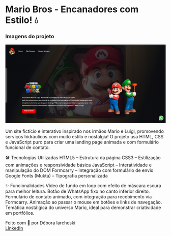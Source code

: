 <h1>Mario Bros - Encanadores com Estilo! 💧</h1>

<h3> Imagens do projeto</h3>
<img src="./assets/foto-projeto.png" alt="foto-projeto-mariobros" width="700">

Um site fictício e interativo inspirado nos irmãos Mario e Luigi, promovendo serviços hidráulicos com muito estilo e nostalgia! O projeto usa HTML, CSS e JavaScript puro para criar uma landing page animada e com formulário funcional de contato.

🛠️ Tecnologias Utilizadas
HTML5 – Estrutura da página
CSS3 – Estilização com animações e responsividade básica
JavaScript – Interatividade e manipulação do DOM
Formcarry – Integração com formulário de envio
Google Fonts (Mukta) – Tipografia personalizada

✨ Funcionalidades
Vídeo de fundo em loop com efeito de máscara escura para melhor leitura.
Botão de WhatsApp fixo no canto inferior direito.
Formulário de contato animado, com integração para recebimento via Formcarry.
Animação ao passar o mouse em botões e links de navegação.
Temática nostálgica do universo Mario, ideal para demonstrar criatividade em portfólios.

Feito com 💙 por Débora Iarcheski<br>
[LinkedIn](https://www.linkedin.com/in/debora-iarcheski/)
